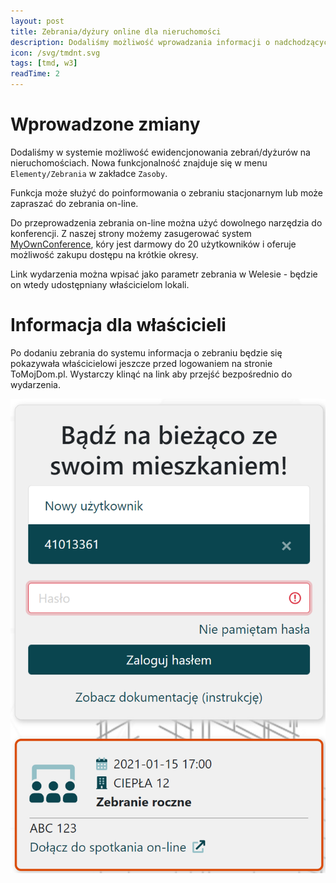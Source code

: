 ```yaml
---
layout: post
title: Zebrania/dyżury online dla nieruchomości
description: Dodaliśmy możliwość wprowadzania informacji o nadchodzących zebraniach/dyżurach.
icon: /svg/tmdnt.svg
tags: [tmd, w3]
readTime: 2
---
```


# Wprowadzone zmiany

Dodaliśmy w systemie możliwość ewidencjonowania zebrań/dyżurów na nieruchomościach.
Nowa funkcjonalność znajduje się w menu ```Elementy/Zebrania``` w zakładce ```Zasoby```.

Funkcja może służyć do poinformowania o zebraniu stacjonarnym lub może zapraszać do zebrania on-line.

Do przeprowadzenia zebrania on-line można użyć dowolnego narzędzia do konferencji. Z naszej strony
możemy zasugerować system [MyOwnConference](https://myownconference.pl/go/NTIxMTI5), kóry jest darmowy do 20 użytkowników i oferuje możliwość zakupu dostępu na krótkie okresy.

Link wydarzenia można wpisać jako parametr zebrania w Welesie - będzie on wtedy udostępniany właścicielom lokali.

# Informacja dla właścicieli

Po dodaniu zebrania do systemu informacja o zebraniu będzie się pokazywała właścicielowi
jeszcze przed logowaniem na stronie ToMojDom.pl. Wystarczy klinąć na link aby przejść bezpośrednio do wydarzenia.

![Widok ToMojDom](/img/zebr.png)
